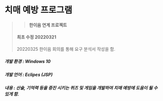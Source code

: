 # 치매 예방 프로그램
>> #### 한이음 연계 프로젝트
>>
> #### 최초 수정 20220321
> 
> 20220325 한이음 회의를 통해 요구 분석서 작성을 함.


##### 개발 환경 : Windows 10 
##### 개발 언어 : Eclipes (JSP)
##### 내용 : 산술, 기억력 등을 증진 시키는 퀴즈 및 게임을 개발하여 치매 예방에 도움이 될 수 있게 함.
